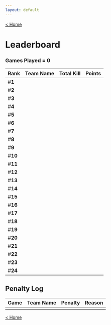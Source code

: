 ```yaml
---
layout: default
---
```


[< Home](https://kanziebub.github.io/ProjectSEA/)

# **Leaderboard**

### Games Played = 0

|  Rank   | **Team Name**         | Total Kill | **Points** |
|:--------|:----------------------|:-----------|:-----------|
| #**1** |                       |            |            |
| #**2** |                       |            |            |
| #**3** |                       |            |            |
| #**4** |                       |            |            |
| #**5** |                       |            |            |
| #**6** |                       |            |            |
| #**7** |                       |            |            |
| #**8** |                       |            |            |
| #**9** |                       |            |            |
| #**10** |                       |            |            |
| #**11** |                       |            |            |
| #**12** |                       |            |            |
| #**13** |                       |            |            |
| #**14** |                       |            |            |
| #**15** |                       |            |            |
| #**16** |                       |            |            |
| #**17** |                       |            |            |
| #**18** |                       |            |            |
| #**19** |                       |            |            |
| #**20** |                       |            |            |
| #**21** |                       |            |            |
| #**22** |                       |            |            |
| #**23** |                       |            |            |
| #**24** |                       |            |            |

## Penalty Log

|  Game  | Team Name | Penalty | Reason                |
|:-------|:----------|:--------|:----------------------|
|        |           |         |                       |

[< Home](https://kanziebub.github.io/ProjectSEA/)